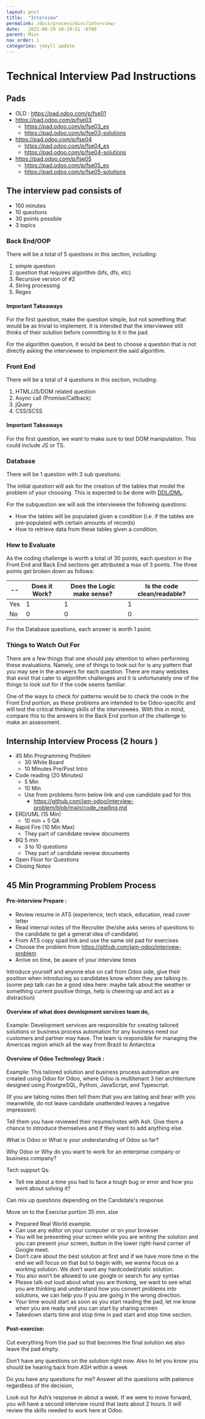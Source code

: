 ```yaml
---
layout: post
title:  "Interview"
permalink: /docs/process/misc/interview/
date:   2022-08-29 10:19:51 -0700
parent: Misc
nav_order: 1
categories: jekyll update
---
```



# Technical Interview Pad Instructions
## Pads
- OLD : https://pad.odoo.com/p/fse01
- https://pad.odoo.com/p/fse03
  - https://pad.odoo.com/p/fse03_es
  - https://pad.odoo.com/p/fse03-solutions
- https://pad.odoo.com/p/fse04
  - https://pad.odoo.com/p/fse04_es
  - https://pad.odoo.com/p/fse04-solutions
- https://pad.odoo.com/p/fse05
  - https://pad.odoo.com/p/fse05_es
  - https://pad.odoo.com/p/fse05-solutions

## The interview pad consists of
- 150 minutes
- 10 questions
- 30 points possible
- 3 topics

### Back End/OOP

There will be a total of 5 questions in this section, including:
1. simple question
2. question that requires algorithm (bfs, dfs, etc)
3. Recursive version of #2
4. String processing
5. Regex

#### Important Takeaways

For the first question, make the question simple, but not something that would be as trivial to implement.  It is intended that the interviewee still thinks of their solution before committing to it in the pad.

For the algorithm question, it would be best to choose a question that is not directly asking the interviewee to implement the said algorithm.

### Front End

There will be a total of 4 questions in this section, including:

1. HTML/JS/DOM related question
2. Async call (Promise/Callback)
3. jQuery
4. CSS/SCSS

#### Important Takeaways

For the first question, we want to make sure to test DOM manipulation.  This could include JS or TS.

### Database

There will be 1 question with 3 sub questions:

The initial question will ask for the creation of the tables that model the problem of your choosing.  This is expected to be done with [DDL/DML](https://www.odoo.com/documentation/14.0/reference/qweb.html#template-inheritance).

For the subquestion we will ask the interviewee the following questions:
- How the tables will be populated given a condition (i.e. if the tables are pre-populated with certain amounts of records)
- How to retrieve data from these tables given a condition.

### How to Evaluate

As the coding challenge is worth a total of 30 points, each question in the Front End and Back End sections get attributed a max of 3 points.  The three points get broken down as follows:



| -- | Does it Work? | Does the Logic make sense? | Is the code clean/readable? |
| -- | -- | -- | -- |
| Yes | 1 | 1 | 1 |
| No | 0 | 0 | 0 |


For the Database questions, each answer is worth 1 point.

### Things to Watch Out For

There are a few things that one should pay attention to when performing these evaluations.  Namely, one of things to look out for is any pattern that you may see in the answers for each question.  There are many websites that exist that cater to algorithm challenges and it is unfortunately one of the things to look out for if the code seems familiar.

One of the ways to check for patterns would be to check the code in the Front End portion, as these problems are intended to be Odoo-specific and will test the critical thinking skills of the interviewees.  With this in mind, compare this to the answers in the Back End portion of the challenge to make an assessment.


## Internship Interview Process (2 hours )

- 45 Min Programming Problem 
  - 30 White Board 
  - 10 Minutes Pre/Post Intro
- Code reading (20 Minutes)
  - 5 Min
  - 10 Min
  - Use from problems form below link and use candidate pad for this 
    - https://github.com/jam-odoo/interview-problem/blob/main/code_reading.md
- ERD/UML  (15 Min)
  - 10 min + 5 QA
- Rapid Fire  (10 Min Max)
  - They part of candidate review documents 
- BQ 5 min
  - 3 to 10 questions 
  - They part of candidate review documents 
- Open Floor for Questions 
- Closing Notes
 
## 45 Min Programming Problem Process 

#### Pre-interview Prepare : 
- Review resume in ATS (experience, tech stack, education, read cover letter
- Read  internal notes of the Recruiter (he/she asks series of questions to the candidate to get a general idea of candidate) 
- From ATS copy spad link and use the same old pad for exercises
- Choose the problem from https://github.com/jam-odoo/interivew-problem
- Arrive on time, be aware of your interview times

Introduce yourself and anyone else on call from Odoo side, give their position when introducing so candidates know whom they are talking to. 
(some pep talk can be a good idea here: maybe talk about the weather or something current positive things, help is cheering up and act as a distraction)

#### Overview of what does development services team  do, 

Example: Development services are responsible for creating tailored solutions or business process automation for any business need our customers and partner may have. The team is responsible for managing the Americas region which all the way from Brazil to Antarctica 

#### Overview of Odoo Technology Stack :

Example: This tailored solution and business process automation are created using Odoo for Odoo, where Odoo is multitenant 3 tier architecture designed using PostgreSQL, Python, JavaScript, and Typescript. 

(If you are taking notes then tell them that you are taking and bear with you meanwhile, do not leave candidate unattended leaves a negative impression)


Tell them you have reviewed their resume/notes with Ash. 
Give them a chance to introduce themselves and if they want to add anything else. 

What is Odoo or What is your understanding of Odoo so far?

Why Odoo or Why do you want to work for an enterprise company or business company?

Tech support Qs:

- Tell me about a time you had to face a tough bug or error and how you went about solving it?

Can mix up questions depending on the Candidate's response. 

Move on to the Exercise portion 35 min. 
slse
- Prepared Real World example. 
- Can use any editor on your computer or on your browser. 
- You will be presenting your screen while you are writing the solution and you can present your screen, button in the lower right-hand corner of Google meet. 
- Don’t care about the best solution at first and if we have more time in the end we will focus on that but to begin with, we wanna focus on a working solution. We don’t want any hardcoded/static solution.
- You also won’t be allowed to use google or search for any syntax
- Please talk out loud about what you are thinking, we want to see what you are thinking and understand how you convert problems into solutions, we can help you if you are going in the wrong direction. 
- Your time would start as soon as you start reading the pad, let me know when you are ready and you can start by sharing screen
- Takedown starts time and stop time in pad start and stop time section.


#### Post-exercise:
Cut everything from the pad so that becomes the final solution
we also leave the pad empty.

Don’t have any questions on the solution right now. Also to let you know you should be hearing back from ASH within a week 

 Do you have any questions for me? 
Answer all the questions with patience regardless of the decision, 

Look out for Ash’s response in about a week. 
If we were to move forward, you will have a second interview round that lasts about 2 hours. It will review the skills needed to work here at Odoo.
